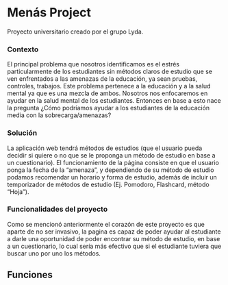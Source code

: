 # Menás Project
 
Proyecto universitario creado por el grupo Lyda.

### Contexto

El principal problema que nosotros identificamos es el estrés particularmente de los estudiantes sin métodos claros de estudio que se ven enfrentados a las amenazas de la educación, ya sean pruebas, controles, trabajos.
Este problema pertenece a la educación y a la salud mental ya que es una mezcla de ambos. Nosotros nos enfocaremos en ayudar en la salud mental de los estudiantes.
Entonces en base a esto nace la pregunta ¿Cómo podríamos ayudar a los estudiantes de la educación media con la sobrecarga/amenazas?

### Solución

La aplicación web tendrá métodos de estudios (que el usuario pueda decidir si quiere o no que se le proponga un método de estudio en base a un cuestionario).
El funcionamiento de la página consiste en que el usuario ponga la fecha de la “amenaza”, y dependiendo de su método de estudio podamos recomendar un horario y forma de estudio, además de incluir un temporizador de métodos de estudio (Ej. Pomodoro, Flashcard, método “Hoja”).

### Funcionalidades del proyecto

Como se mencionó anteriormente el corazón de este proyecto es que aparte de no ser invasivo, la pagina es capaz de poder ayudar al estudiante a darle una oportunidad de poder encontrar su método de estudio, en base a un cuestionario, lo cual sería más efectivo que si el estudiante tuviera que buscar uno por uno los métodos.

## Funciones
